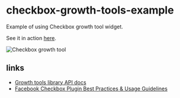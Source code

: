 # checkbox-growth-tools-example

Example of using Checkbox growth tool widget.

See it in action [here](https://manychat.github.io/checkbox-growth-tools-example/).

![Checkbox growth tool](https://monosnap.com/image/yw6xlP9T4ak0dTYupdilT1DyrgLcQu.png)

## links
- [Growth tools library API docs](https://github.com/manychat/growth-tools-library-api-docs)
- [Facebook Checkbox Plugin Best Practices & Usage Guidelines](https://developers.facebook.com/docs/messenger-platform/discovery/checkbox-plugin#best_practices)
